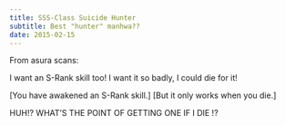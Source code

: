 ```yaml
---
title: SSS-Class Suicide Hunter
subtitle: Best "hunter" manhwa??
date: 2015-02-15
---
```


From asura scans:

I want an S-Rank skill too! I want it so badly, I could die for it!

[You have awakened an S-Rank skill.] [But it only works when you die.]

HUH!? WHAT’S THE POINT OF GETTING ONE IF I DIE !?